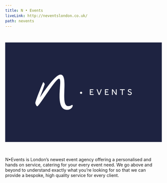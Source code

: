 ```yaml
---
title: N • Events
liveLink: http://neventslondon.co.uk/
path: nevents
---
```


<br/>

![nevents thumbnail](./nevents.png)

<br/>

N•Events is London’s newest event agency offering a personalised and hands on service, catering for your every event need. 
We go above and beyond to understand exactly what you’re looking for so that we can provide a bespoke, high quality service for every client.
